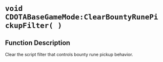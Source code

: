 # `void CDOTABaseGameMode:ClearBountyRunePickupFilter( )`
## Function Description
Clear the script filter that controls bounty rune pickup behavior.
